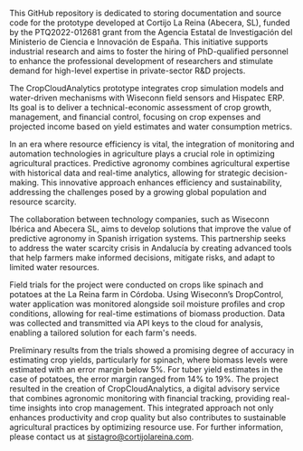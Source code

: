 This GitHub repository is dedicated to storing documentation and source code for the prototype developed at Cortijo La Reina (Abecera, SL), funded by the PTQ2022-012681 grant from the Agencia Estatal de Investigación del Ministerio de Ciencia e Innovación de España. This initiative supports industrial research and aims to foster the hiring of PhD-qualified personnel to enhance the professional development of researchers and stimulate demand for high-level expertise in private-sector R&D projects.

The CropCloudAnalytics prototype integrates crop simulation models and water-driven mechanisms with Wiseconn field sensors and Hispatec ERP. Its goal is to deliver a technical-economic assessment of crop growth, management, and financial control, focusing on crop expenses and projected income based on yield estimates and water consumption metrics.

In an era where resource efficiency is vital, the integration of monitoring and automation technologies in agriculture plays a crucial role in optimizing agricultural practices. Predictive agronomy combines agricultural expertise with historical data and real-time analytics, allowing for strategic decision-making. This innovative approach enhances efficiency and sustainability, addressing the challenges posed by a growing global population and resource scarcity.

The collaboration between technology companies, such as Wiseconn Ibérica and Abecera SL, aims to develop solutions that improve the value of predictive agronomy in Spanish irrigation systems. This partnership seeks to address the water scarcity crisis in Andalucía by creating advanced tools that help farmers make informed decisions, mitigate risks, and adapt to limited water resources.

Field trials for the project were conducted on crops like spinach and potatoes at the La Reina farm in Córdoba. Using Wiseconn’s DropControl, water application was monitored alongside soil moisture profiles and crop conditions, allowing for real-time estimations of biomass production. Data was collected and transmitted via API keys to the cloud for analysis, enabling a tailored solution for each farm's needs.

Preliminary results from the trials showed a promising degree of accuracy in estimating crop yields, particularly for spinach, where biomass levels were estimated with an error margin below 5%. For tuber yield estimates in the case of potatoes, the error margin ranged from 14% to 19%. The project resulted in the creation of CropCloudAnalytics, a digital advisory service that combines agronomic monitoring with financial tracking, providing real-time insights into crop management. This integrated approach not only enhances productivity and crop quality but also contributes to sustainable agricultural practices by optimizing resource use. For further information, please contact us at sistagro@cortijolareina.com.
